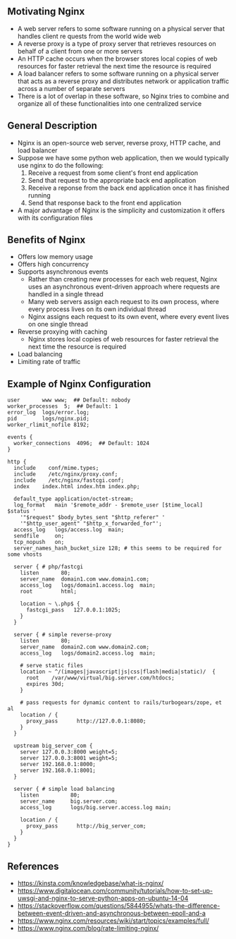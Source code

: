 ## Motivating Nginx
- A web server refers to some software running on a physical server that handles client re
quests from the world wide web
- A reverse proxy is a type of proxy server that retrieves resources on behalf of a client from one or more servers
- An HTTP cache occurs when the browser stores local copies of web resources for faster retrieval the next time the resource is required
- A load balancer refers to some software running on a physical server that acts as a reverse proxy and distributes network or application traffic across a number of separate servers
- There is a lot of overlap in these software, so Nginx tries to combine and organize all of these functionalities into one centralized service

## General Description
- Nginx is an open-source web server, reverse proxy, HTTP cache, and load balancer
- Suppose we have some python web application, then we would typically use nginx to do the following:
	1. Receive a request from some client's front end application
	2. Send that request to the appropriate back end application
	3. Receive a reponse from the back end application once it has finished running
	4. Send that response back to the front end application
- A major advantage of Nginx is the simplicity and customization it offers with its configuration files

## Benefits of Nginx
- Offers low memory usage
- Offers high concurrency
- Supports asynchronous events
	- Rather than creating new processes for each web request, Nginx uses an asynchronous event-driven approach where requests are handled in a single thread
	- Many web servers assign each request to its own process, where every process lives on its own individual thread
	- Nginx assigns each request to its own event, where every event lives on one single thread
- Reverse proxying with caching
	- Nginx stores local copies of web resources for faster retrieval the next time the resource is required
- Load balancing
- Limiting rate of traffic

## Example of Nginx Configuration
```
user       www www;  ## Default: nobody
worker_processes  5;  ## Default: 1
error_log  logs/error.log;
pid        logs/nginx.pid;
worker_rlimit_nofile 8192;

events {
  worker_connections  4096;  ## Default: 1024
}

http {
  include    conf/mime.types;
  include    /etc/nginx/proxy.conf;
  include    /etc/nginx/fastcgi.conf;
  index    index.html index.htm index.php;

  default_type application/octet-stream;
  log_format   main '$remote_addr - $remote_user [$time_local]  $status '
    '"$request" $body_bytes_sent "$http_referer" '
    '"$http_user_agent" "$http_x_forwarded_for"';
  access_log   logs/access.log  main;
  sendfile     on;
  tcp_nopush   on;
  server_names_hash_bucket_size 128; # this seems to be required for some vhosts

  server { # php/fastcgi
    listen       80;
    server_name  domain1.com www.domain1.com;
    access_log   logs/domain1.access.log  main;
    root         html;

    location ~ \.php$ {
      fastcgi_pass   127.0.0.1:1025;
    }
  }

  server { # simple reverse-proxy
    listen       80;
    server_name  domain2.com www.domain2.com;
    access_log   logs/domain2.access.log  main;

    # serve static files
    location ~ ^/(images|javascript|js|css|flash|media|static)/  {
      root    /var/www/virtual/big.server.com/htdocs;
      expires 30d;
    }

    # pass requests for dynamic content to rails/turbogears/zope, et al
    location / {
      proxy_pass      http://127.0.0.1:8080;
    }
  }

  upstream big_server_com {
    server 127.0.0.3:8000 weight=5;
    server 127.0.0.3:8001 weight=5;
    server 192.168.0.1:8000;
    server 192.168.0.1:8001;
  }

  server { # simple load balancing
    listen          80;
    server_name     big.server.com;
    access_log      logs/big.server.access.log main;

    location / {
      proxy_pass      http://big_server_com;
    }
  }
}
```

## References
- https://kinsta.com/knowledgebase/what-is-nginx/
- https://www.digitalocean.com/community/tutorials/how-to-set-up-uwsgi-and-nginx-to-serve-python-apps-on-ubuntu-14-04
- https://stackoverflow.com/questions/5844955/whats-the-difference-between-event-driven-and-asynchronous-between-epoll-and-a
- https://www.nginx.com/resources/wiki/start/topics/examples/full/
- https://www.nginx.com/blog/rate-limiting-nginx/
